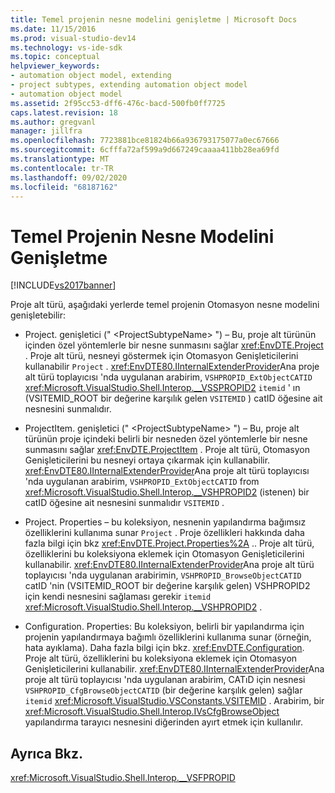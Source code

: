 ```yaml
---
title: Temel projenin nesne modelini genişletme | Microsoft Docs
ms.date: 11/15/2016
ms.prod: visual-studio-dev14
ms.technology: vs-ide-sdk
ms.topic: conceptual
helpviewer_keywords:
- automation object model, extending
- project subtypes, extending automation object model
- automation object model
ms.assetid: 2f95cc53-dff6-476c-bacd-500fb0ff7725
caps.latest.revision: 18
ms.author: gregvanl
manager: jillfra
ms.openlocfilehash: 7723881bce81824b66a936793175077a0ec67666
ms.sourcegitcommit: 6cfffa72af599a9d667249caaaa411bb28ea69fd
ms.translationtype: MT
ms.contentlocale: tr-TR
ms.lasthandoff: 09/02/2020
ms.locfileid: "68187162"
---
```

# <a name="extending-the-object-model-of-the-base-project"></a>Temel Projenin Nesne Modelini Genişletme
[!INCLUDE[vs2017banner](../../includes/vs2017banner.md)]

Proje alt türü, aşağıdaki yerlerde temel projenin Otomasyon nesne modelini genişletebilir:  
  
- Project. genişletici (" \<ProjectSubtypeName> ") – Bu, proje alt türünün içinden özel yöntemlerle bir nesne sunmasını sağlar <xref:EnvDTE.Project> . Proje alt türü, nesneyi göstermek için Otomasyon Genişleticilerini kullanabilir `Project` . <xref:EnvDTE80.IInternalExtenderProvider>Ana proje alt türü toplayıcısı 'nda uygulanan arabirim, `VSHPROPID_ExtObjectCATID` <xref:Microsoft.VisualStudio.Shell.Interop.__VSSPROPID2> `itemid` ' ın (VSITEMID_ROOT bir değerine karşılık gelen `VSITEMID` ) catID öğesine ait nesnesini sunmalıdır.  
  
- ProjectItem. genişletici (" \<ProjectSubtypeName> ") – Bu, proje alt türünün proje içindeki belirli bir nesneden özel yöntemlerle bir nesne sunmasını sağlar <xref:EnvDTE.ProjectItem> . Proje alt türü, Otomasyon Genişleticilerini bu nesneyi ortaya çıkarmak için kullanabilir. <xref:EnvDTE80.IInternalExtenderProvider>Ana proje alt türü toplayıcısı 'nda uygulanan arabirim, `VSHPROPID_ExtObjectCATID` from <xref:Microsoft.VisualStudio.Shell.Interop.__VSHPROPID2> (istenen) bir catID öğesine ait nesnesini sunmalıdır `VSITEMID` .  
  
- Project. Properties – bu koleksiyon, nesnenin yapılandırma bağımsız özelliklerini kullanıma sunar `Project` . Proje özellikleri hakkında daha fazla bilgi için bkz <xref:EnvDTE.Project.Properties%2A> .. Proje alt türü, özelliklerini bu koleksiyona eklemek için Otomasyon Genişleticilerini kullanabilir. <xref:EnvDTE80.IInternalExtenderProvider>Ana proje alt türü toplayıcısı 'nda uygulanan arabirimin, `VSHPROPID_BrowseObjectCATID` catID 'nin (VSITEMID_ROOT bir değerine karşılık gelen) VSHPROPID2 için kendi nesnesini sağlaması gerekir `itemid` <xref:Microsoft.VisualStudio.Shell.Interop.__VSHPROPID2> .  
  
- Configuration. Properties: Bu koleksiyon, belirli bir yapılandırma için projenin yapılandırmaya bağımlı özelliklerini kullanıma sunar (örneğin, hata ayıklama). Daha fazla bilgi için bkz. <xref:EnvDTE.Configuration>. Proje alt türü, özelliklerini bu koleksiyona eklemek için Otomasyon Genişleticilerini kullanabilir. <xref:EnvDTE80.IInternalExtenderProvider>Ana proje alt türü toplayıcısı 'nda uygulanan arabirim, CATıD için nesnesi `VSHPROPID_CfgBrowseObjectCATID` (bir değerine karşılık gelen) sağlar `itemid` <xref:Microsoft.VisualStudio.VSConstants.VSITEMID> . Arabirim, bir <xref:Microsoft.VisualStudio.Shell.Interop.IVsCfgBrowseObject> yapılandırma tarayıcı nesnesini diğerinden ayırt etmek için kullanılır.  
  
## <a name="see-also"></a>Ayrıca Bkz.  
 <xref:Microsoft.VisualStudio.Shell.Interop.__VSFPROPID>
